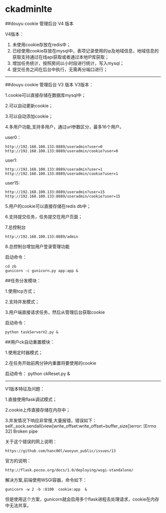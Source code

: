 # ckadminlte
##douyu cookie 管理后台 V4 版本

V4版本：

1. 未使用cookie存放在redis中；
2. 已经使用cookie存放在mysql中，表项记录使用的ip及地域信息，地域信息的获取支持通过在线api获取或者通过本地IP库获取；
3. 增加任务统计，按照房间以小时段进行统计，写入mysql；
4. 提交任务之间在后台中执行，无需再分端口进行；

--------------------------------------------------------------------
##douyu cookie 管理后台 V3 版本
V3版本：

1.cookie可以直接存储在数据库mysql中；

2.可以自动更新cookie；

3.可以自动添加cookie；

4.多用户功能,支持多用户，通过url参数区分，最多16个用户。 

user0： 

	http://192.168.100.133:8889/useradmin?user=0 
	http://192.168.100.133:8889/useradmin/cookie?user=0

user1: 
 
	http://192.168.100.133:8889/useradmin?user=1 
	http://192.168.100.133:8889/useradmin/cookie?user=1

user15:

	http://192.168.100.133:8889/useradmin?user=15 
	http://192.168.100.133:8889/useradmin/cookie?user=15

5.用户的cookie可以直接存储在redis db中；

6.支持提交任务，任务提交在用户页面；

7.总控制台
	
	http://192.168.100.133:8889/admin

8.总控制台增加用户登录管理功能

启动命令：
	
	cd zb
	gunicorn -c gunicorn.py app:app &
##任务分发模块：

1.使用tcp方式；

2.支持并发模式；

3.用户端直接请求任务，然后从管理后台获取cookie

启动命令：

	python taskServerV2.py &
	
##用户ck自动重置模块：

1.使用定时器模式；

2.在任务开始前两分钟内重置将要使用的cookie

启动命令：
	python ckReset.py &

--------------------------------------------------------------------
V1版本特征及问题：

1.直接使用flask调试模式；

2.cookie上传直接存储在内存中；

3.并发情况下响应非常慢,大量报错，错误如下：
	self._sock.sendall(view[write_offset:write_offset+buffer_size])error: [Errno 32] Broken pipe

关于这个错误的网上说明：

	https://github.com/hanc00l/wooyun_public/issues/13

官方的说明：

	http://flask.pocoo.org/docs/1.0/deploying/wsgi-standalone/

解决方案,前端使用WSGI容器，命令如下：

	gunicorn -w 2 -b :8100  cookie:app  &

但是使用这个方案，gunicorn就会启用多个flask进程去处理请求，cookie在内存中无法共享。

